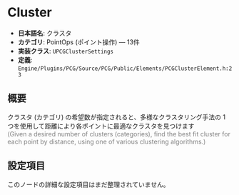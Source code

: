 # Cluster

- **日本語名**: クラスタ
- **カテゴリ**: PointOps (ポイント操作) — 13件
- **実装クラス**: `UPCGClusterSettings`
- **定義**: `Engine/Plugins/PCG/Source/PCG/Public/Elements/PCGClusterElement.h:23`

## 概要

クラスタ (カテゴリ) の希望数が指定されると、多様なクラスタリング手法の 1 つを使用して距離により各ポイントに最適なクラスタを見つけます<br><span style='color:gray'>(Given a desired number of clusters (categories), find the best fit cluster for each point by distance, using one of various clustering algorithms.)</span>

## 設定項目

このノードの詳細な設定項目はまだ整理されていません。
